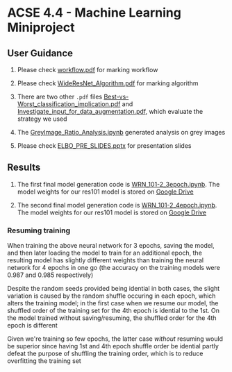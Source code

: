 # ACSE 4.4 - Machine Learning Miniproject

## User Guidance

1. Please check [workflow.pdf](workflow.pdf) for marking workflow

2. Please check [WideResNet_Algorithm.pdf](WideResNet_Algorithm.pdf) for marking algorithm

3. There are two other `.pdf` files [Best-vs-Worst_classification_implication.pdf](Best-vs-Worst_classification_implication.pdf) and [Investigate_input_for_data_augmentation.pdf](Investigate_input_for_data_augmentation.pdf), which evaluate the strategy we used

4. The [GreyImage_Ratio_Analysis.ipynb](GreyImage_Ratio_Analysis.ipynb) generated analysis on grey images

5. Please check [ELBO_PRE_SLIDES.pptx](ELBO_PRE_SLIDES.pptx) for presentation slides

## Results 

1. The first final model generation code is [WRN_101-2_3epoch.ipynb](WRN_101-2_3epoch.ipynb). The model weights for our res101 model is stored on [Google Drive](https://drive.google.com/open?id=1N-n8sVKWSevo2taUVuK7wa05F9U1xa6B)

2. The second final model generation code is [WRN_101-2_4epoch.ipynb](WRN_101-2_4epoch.ipynb). The model weights for our res101 model is stored on [Google Drive](https://drive.google.com/open?id=1iDel2F2YfO_TUhqP-BxLrngGinRt4zoT)

### Resuming training

When training the above neural network for 3 epochs, saving the model, 
and then later loading the model to train for an additional epoch, the resulting model has slightly
different weights than training the neural network for 4 epochs in one go (the accuracy on the training
models were 0.987 and 0.985 respectively)

Despite the random seeds provided being idential in both cases, the slight variation is caused by 
the random shuffle occuring in each epoch, which alters the training model; in the first case when
we resume our model, the shuffled order of the training set for the 4th epoch is idential to the 
1st. On the model trained without saving/resuming, the shuffled order for the 4th epoch is different

Given we're training so few epochs, the latter case *without* resuming would be superior since having
1st and 4th epoch shuffle order be idential partly defeat the purpose of shuffling the training order,
which is to reduce overfitting the training set
